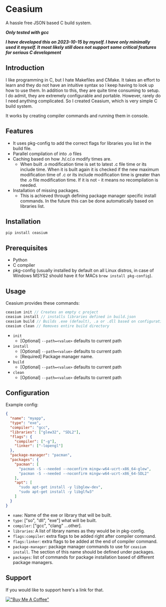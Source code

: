 # Ceasium

A hassle free JSON based C build system.

**_Only tested with gcc_**

**_I have developed this on 2023-10-15 by myself. I have only minimally used it myself. It most likely still does not support some critical features for serious C development_**

## Introduction

I like programming in C, but I hate Makefiles and CMake. It takes an effort to learn and they do not have an intuitive syntax so I keep having to look up how to use them. In addition to this, they are quite time consuming to setup. I do admit, they are extremely configurable and portable. However, rarely do I need anything complicated. So I created Ceasium, which is very simple C build system.

It works by creating compiler commands and running them in console.

## Features

- It uses pkg-config to add the correct flags for libraries you list in the build file.
- Parallel compilation of into .o files
- Caching based on how .h/.c/.o modify times are.
  - When built .o modification time is set to latest .c file time or its include time. When it is built again it is checked if the new maximum modification time of .c or its include modification time is greater than the .o file modification time. If it is not - it means no recompilation is needed.
- Installation of missing packages.
  - This is achieved through defining package manager specific install commands. In the future this can be done automatically based on libraries list.

## Installation

```
pip install ceasium
```

## Prerequisites

- Python
- C compiler
- pkg-config (usually installed by default on all Linux distros, in case of Windows MSYS2 should have it for MACs `brew install pkg-config`).

## Usage

Ceasium provides these commands:

```c
ceasium init // Creates an empty c project
ceasium install // installs libraries defined in build.json
ceasium build // Builds .exe (default), .a or .dll based on configuration
ceasium clean // Removes entire build directory
```

- `init`
  - [Optional] `--path=<value>` defaults to current path
- `install`
  - [Optional] `--path=<value>` defaults to current path
  - [Required] Package manager name.
- `build`
  - [Optional] `--path=<value>` defaults to current path
- `clean`
  - [Optional] `--path=<value>` defaults to current path

## Configuration

Example config:

```json
{
  "name": "myapp",
  "type": "exe",
  "compiler": "gcc",
  "libraries": ["glew32", "SDL2"],
  "flags": {
    "compiler": ["-g"],
    "linker": ["-lopengl"]
  },
  "package-manager": "pacman",
  "packages": {
    "pacman": [
      "pacman -S --needed --noconfirm mingw-w64-ucrt-x86_64-glew",
      "pacman -S --needed --noconfirm mingw-w64-ucrt-x86_64-SDL2"
    ],
    "apt": [
      "sudo apt-get install -y libglew-dev",
      "sudo apt-get install -y libglfw3"
    ]
  }
}
```

- `name`: Name of the exe or library that will be built.
- `type`: ["so", "dll", "exe"] what will be built.
- `compiler`: ["gcc", "clang" ...other].
- `libraries`: A list of library names as they would be in pkg-config.
- `flags:compiler`: extra flags to be added right after compiler command.
- `flags:linker`: extra flags to be added at the end of compiler command.
- `package-manager`: package manager commands to use for `ceasium install`. The section of this name should be defined under packages.
- `packages`: list of commands for package installation based of different package managers.

## Support

If you would like to support here's a link for that.

[!["Buy Me A Coffee"](https://www.buymeacoffee.com/assets/img/custom_images/orange_img.png)](https://www.buymeacoffee.com/EvaldasZmitra)
